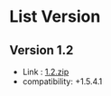 List Version
============
Version 1.2
-----------
 - Link : [1.2.zip](https://raw.githubusercontent.com/alfa30/DisqusParaPrestashop/Distribute-Version/1.2.zip)
  - compatibility: +1.5.4.1